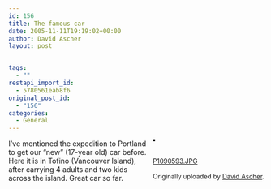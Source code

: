 ```yaml
---
id: 156
title: The famous car
date: 2005-11-11T19:19:02+00:00
author: David Ascher
layout: post


tags:
  - ""
restapi_import_id:
  - 5780561eab8f6
original_post_id:
  - "156"
categories:
  - General
---
```

<div style="float:right;margin-left:10px;margin-bottom:10px;">
  <a href="http://www.flickr.com/photos/davidascher/62296122/" title="photo sharing"><img src="http://static.flickr.com/25/62296122_53aef25bf9_m.jpg" alt="" style="border:solid 2px #000000;" /></a><br /> <br /> <span style="font-size:.9em;margin-top:0;"><br /> <a href="http://www.flickr.com/photos/davidascher/62296122/">P1090593.JPG</a><br /> <br /> Originally uploaded by <a href="http://www.flickr.com/people/davidascher/">David Ascher</a>.<br /> </span>
</div>

I&#8217;ve mentioned the expedition to Portland to get our &#8220;new&#8221; (17-year old) car before. Here it is in Tofino (Vancouver Island), after carrying 4 adults and two kids across the island. Great car so far.
